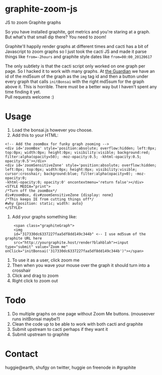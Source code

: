 graphite-zoom-js
================

JS to zoom Graphite graphs

So you have installed graphite, got metrics and you're staring at a graph.
But what's that small dip there?  You need to zoom!

Graphite'll happily render graphs at different times and cacti has a bit of
Javascript to zoom graphs so I just took the cacti JS and made it parse
things like `from=-2hours` and graphite style dates like `from=00:00_20120617`

The only subtlety is that the cacti script only worked on one graph per
page.  So I hacked it to work with many graphs.  At <a
href="http://www.guardian.co.uk">the Guardian</a> we have an id of
the md5sum of the graph as the `img` tag id and then a button under every
graph that calls `initBonsai` with the right md5sum for the graph
above it.  This is horrible.  There must be a better way but I haven't spent
any time finding it yet.
<br>Pull requests welcome :)

# Usage

1. Load the bonsai.js however you choose.
1. Add this to your HTML:

```
<!-- Add the zoomBox for funky graph zooming -->
<div id='zoomBox' style='position:absolute; overflow:hidden; left:0px;
top:0px; width:0px; height:0px; visibility:visible; background:red;
filter:alpha(opacity=50); -moz-opacity:0.5; -khtml-opacity:0.5;
opacity:0.5'></div>
<div id='zoomSensitiveZone' style='position:absolute; overflow:hidden;
left:0px; top:0px; width:0px; height:0px; visibility:visible;
cursor:crosshair; background:blue; filter:alpha(opacity=0); -moz-opacity:0;
-khtml-opacity:0; opacity:0' oncontextmenu='return false'></div>
<STYLE MEDIA="print">
/*Turn off the zoomBox*/
div#zoomBox, div#zoomSensitiveZone {display: none}
/*This keeps IE from cutting things off*/
#why {position: static; width: auto}
</STYLE>
```

1. Add your graphs something like:

```
    <span class="graphiteGraph">
    <img
    id="317330dc6337227faa5df8dd149c344b" <-- I use md5sum of the graphite URL here
    src="http://yourgraphite.host/render?blahblah"><input type="submit" value="Zoom me" onClick="initBonsai('317330dc6337227faa5df8dd149c344b')"></span>
```

1. To use it as a user, click zoom me
1. Then when you wave your mouse over the graph it should turn into a
crosshair
1. Click and drag to zoom
1. Right click to zoom out

# Todo

1. Do multiple graphs on one page without Zoom Me buttons.  (mouseover runs
initBonsai maybe?)
1. Clean the code up to be able to work with both cacti and graphite
1. Submit upstream to cacti perhaps if they want it
1. Submit upstream to graphite

# Contact

huggie@earth, shufgy on twitter, huggie on freenode in #graphite
